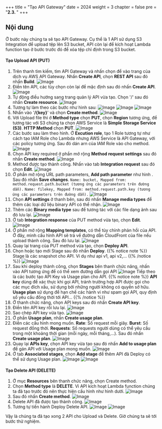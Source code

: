 +++
title = "Tạo API Gateway"
date = 2024
weight = 3
chapter = false
pre = "<b>2.3. </b>"
+++

## Nội dung

Ở bước này chúng ta sẽ tạo API Gateway. Cụ thể là 1 API sử dụng S3 Integration để upload tệp lên S3 bucket, API còn lại để kích hoạt Lambda function tạo ở bước trước đó để xóa tệp chỉ định trong S3 bucket.

#### Tạo Upload API (PUT)

1. Trên thanh tìm kiếm, tìm API Gateway và nhấn chọn để vào trang của dịch vụ AWS API Gateway. Nhấn **Create API**, chọn **REST API** sau đó nhấn **Build**.
   ![Image](../../../images/API%20Gateway/Console_1.jpg)
2. Điền tên API, các tùy chọn còn lại để mặc định sau đó nhấn **Create API**.
   ![Image](../../../images/API%20Gateway/Console_2.jpg)
3. Tự động điều hướng sang trang quản lý API vừa tạo. Chọn '/' sau đó nhấn **Create resource**.
   ![Image](../../../images/API%20Gateway/Console_3.jpg)
4. Tương tự làm theo các bước như hình sau:
   ![Image](../../../images/API%20Gateway/Console_4.jpg)
   ![Image](../../../images/API%20Gateway/Console_5.jpg)
   ![Image](../../../images/API%20Gateway/Console_6.jpg)
5. Nhấn vào '**/{key}**' và chọn **Create method**.
   ![Image](../../../images/API%20Gateway/Console_7.jpg)
6. Với Upload file thì ở **Method type** chọn **PUT**, chọn **Region** tương ứng, để tương tác với S3 chúng ta chọn AWS Service là **Simple Storage Service (S3)**. **HTTP Method** chọn **PUT**.
   ![Image](../../../images/API%20Gateway/Create_method_1.jpg)
7. Các bước sau làm theo hình. Ở **Excution role**, tạo 1 Role tương tự như cách tạo IAM Role cho Lambda nhưng AWS Service là API Gateway, với các policy tương ứng. Sau đó dán arn của IAM Role vào cho method.
   ![Image](../../../images/API%20Gateway/Create_method_2.jpg)
8. Chọn API key required ở phần mở rộng **Method request settings** sau đó nhấn **Create method**.
   ![Image](../../../images/API%20Gateway/Create_method_3.jpg)
9. Method được tạo thành công. Nhấn vào tab **Integration request** sau đó chọn **Edit**.
   ![Image](../../../images/API%20Gateway/Create_method_4.jpg)
10. Ở phần mở rộng URL path parameters, **Add path parameter** như hình . Sau đó nhấn **Save changes**.
    `Name: bucket, Mapped from: method.request.path.bucket (tương ứng các parameters trên đường dẫn).`
    `Name: filekey, Mapped from: method.request.path.key (tương ứng các parameters trên đường dẫn).`
    ![Image](../../../images/API%20Gateway/Create_method_5.jpg)
11. Chọn **API settings** ở thanh bên, sau đó nhấn **Manage media types** để thêm các loại dữ liệu binary API có thể nhận.
    ![Image](../../../images/API%20Gateway/API_Setting_1.jpg)
12. Thêm các **Binary media type** sau để tương tác với các file dạng ảnh sau đó lưu lại.
    ![Image](../../../images/API%20Gateway/API_Setting_2.jpg)
13. Ở tab **Integration response** của PUT method vừa tạo, chọn **Edit**.
    ![Image](../../../images/API%20Gateway/API_Setting_3.jpg)
14. Ở phần mở rộng **Mapping templates**, có thể tùy chỉnh phản hồi của API. Ở đây, mình cấu hình API sẽ trả về đường dẫn CloudFront của file nếu upload thành công. Sau đó lưu lại.
    ![Image](../../../images/API%20Gateway/API_Setting_4.jpg)
15. Quay lại trang của PUT method vừa tạo, chọn **Deploy API**.
16. Chọn hoặc tạo mới Stage sau đó nhấn **Deploy**.
    {{% notice note %}}
    Stage là các snapshot cho API. Ví dụ như api v1, api v2,...
    {{% /notice %}}
    ![Image](../../../images/API%20Gateway/Deploy_API_1.jpg)
17. Sau khi deploy thành công, chọn **Stages** bên thanh chức năng, nhấn vào API tương ứng để có thể xem đường dẫn gọi API
    ![Image](../../../images/API%20Gateway/Deploy_API_2.jpg)
    Tiếp theo là các bước tạo API Key và Usage plan cho API.
    {{% notice note %}}
    **API key** dùng để xác thực khi gọi API, tránh trường hợp API được gọi cho các mục đích xấu, sử dụng bởi những người không có quyền sở hữu.  
    **Usage plan** sử dụng để hạn chế các hành vi như spam gọi API, quy định số yêu cầu đồng thời tới API...
    {{% /notice %}}
18. Ở thanh chức năng, chọn API keys sau đó nhấn **Create API key**.
19. Điền tên API key rồi lưu lại.
    ![Image](../../../images/API%20Gateway/APIKey.jpg)
20. Sao chép API key vừa tạo.
    ![Image](../../../images/API%20Gateway/APIKey_2.jpg)
21. Ở phần **Usage plan**, nhấn **Create usage plan**.
22. Điền các cấu hình mong muốn. **Rate**: Số request mỗi giây. **Burst**: Số request đồng thời. **Requests**: Số requests người dùng có thể yêu cầu trong một khoảng thời gian (mỗi ngày, mỗi tháng,...). Sau đó nhấn **Create usage plan**.
    ![Image](../../../images/API%20Gateway/APIKey_3.jpg)
23. Quay lại **APIs key**, chọn API key vừa tạo sau đó nhấn **Add to usage plan** để gán API với Usage plan mong muốn.
    ![Image](../../../images/API%20Gateway/APIKey_4.jpg)
24. Ở tab **Associated stages**, chọn **Add stage** để thêm API đã Deploy có thể sử dụng Usage plan.
    ![Image](../../../images/API%20Gateway/APIKey_5.jpg)
    ![Image](../../../images/API%20Gateway/APIKey_6.jpg)

#### Tạo Delete API (DELETE)

1. Ở mục **Resources** bên thanh chức năng, chọn Create method.
2. Chọn **Method type** là **DELETE**. Vì API kích hoạt Lambda function chúng ta đã tạo trước đó nên thực hiện cấu hình như hình dưới.
   ![Image](../../../images/Lambda/API_Lambda_1.jpg)
3. Sau đó nhấn **Create method**.
   ![Image](../../../images/Lambda/API_Lambda_2.jpg)
4. Delete API đã được tạo thành công.
   ![Image](../../../images/Lambda/API_Lambda_3.jpg)
5. Tương tự tiến hành Deploy Delete API.
   ![Image](../../../images/Lambda/Deploy_1.jpg)
   ![Image](../../../images/Lambda/Deploy_2.jpg)

Vậy là chúng ta đã tạo xong 2 API cho Upload và Delete. Giờ chúng ta sẽ tới bước thử nghiệm.
